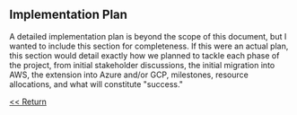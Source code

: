 ## Implementation Plan

A detailed implementation plan is beyond the scope of this document, but I wanted to include this section for completeness. If this were an actual plan, this section would detail exactly how we planned to tackle each phase of the project, from initial stakeholder discussions, the initial migration into AWS, the extension into Azure and/or GCP, milestones, resource allocations, and what will constitute "success."

[<< Return](./index.md#implement)